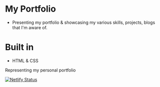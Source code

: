 # My Portfolio

- Presenting my portfolio & showcasing my various skills, projects, blogs that I'm aware of.

# Built in
- HTML & CSS

Representing my personal portfolio

[![Netlify Status](https://api.netlify.com/api/v1/badges/157de449-5513-46e9-84bd-0815be316300/deploy-status)](https://app.netlify.com/sites/shivammishra/deploys)